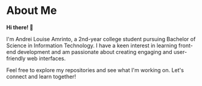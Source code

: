 # **About Me** 

**Hi there! 👋**

I'm Andrei Louise Amrinto, a 2nd-year college student pursuing Bachelor of Science in Information Technology. I have a keen interest in learning front-end development and am passionate about creating engaging and user-friendly web interfaces.

Feel free to explore my repositories and see what I'm working on. Let's connect and learn together!
